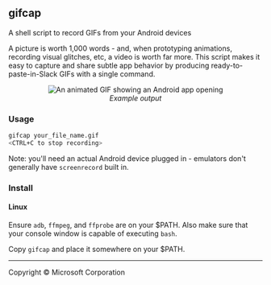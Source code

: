 ## gifcap

A shell script to record GIFs from your Android devices

A picture is worth 1,000 words - and, when prototyping animations, recording visual glitches, etc, a video is
worth far more.  This script makes it easy to capture and share subtle app behavior by producing ready-to-paste-in-Slack
GIFs with a single command.

<div align="center">
  <img src="web/example.gif" alt="An animated GIF showing an Android app opening" />
  <br />
  <em>Example output</em>
</div>

### Usage

```bash
gifcap your_file_name.gif
<CTRL+C to stop recording>
```

Note: you'll need an actual Android device plugged in - emulators don't generally have `screenrecord` built in.

### Install

#### Linux

Ensure `adb`, `ffmpeg`, and `ffprobe` are on your $PATH.  Also make sure that your console window is
capable of executing `bash`.

Copy `gifcap` and place it somewhere on your $PATH.

-------

Copyright © Microsoft Corporation
